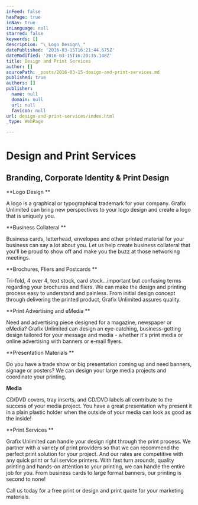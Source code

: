 ```yaml
---
inFeed: false
hasPage: true
inNav: true
inLanguage: null
starred: false
keywords: []
description: "\_Logo Design\_"
datePublished: '2016-03-15T16:21:44.675Z'
dateModified: '2016-03-15T16:20:35.148Z'
title: Design and Print Services
author: []
sourcePath: _posts/2016-03-15-design-and-print-services.md
published: true
authors: []
publisher:
  name: null
  domain: null
  url: null
  favicon: null
url: design-and-print-services/index.html
_type: WebPage

---
```

# Design and Print Services

## Branding, Corporate Identity & Print Design 

**Logo Design **

A logo is a graphical or typographical trademark for your company. Grafix Unlimited can bring new perspectives to your logo design and create a logo that is uniquely you. 

**Business Collateral **

Business cards, letterhead, envelopes and other printed material for your business can say a lot about you. Let us help create business collateral that you'll be proud to show off and make you the buzz at those networking meetings. 

**Brochures, Fliers and Postcards  **

Tri-fold, 4 over 4, text stock, card stock...important but confusing terms regarding your brochures and fliers. We can make the design and printing process easy to understand and painless. From initial design concept through delivering the printed product, Grafix Unlimited assures quality. 

**Print Advertising and eMedia **

Need and advertising piece designed for a magazine, newspaper or eMedia? Grafix Unlimited can design an eye-catching, business-getting design tailored for your message and media - whether it's print media or online advertising with banners or e-mail flyers. 

**Presentation Materials **

Do you have a trade show or big presentation coming up and need banners, signage or posters? We can design your large media projects and coordinate your printing. 

**Media**

CD/DVD covers, tray inserts, and CD/DVD labels all contribute to the success of your media project. You have a great presentation why present it in a plain plastic holder when the outside of your media can look as good as the inside! 

**Print Services **

Grafix Unlimited can handle your design right through the print process.  We partner with a variety of print providers so that we can recommend the perfect print solution for your project.  And our rates are competitive with any quick print or full service printers.  With fast turn arounds, quality printing and hands-on attention to your printing, we can handle the entire job for you. From business cards to large format banners, our printing is second to none! 

Call us today for a free print or design and print quote for your marketing materials.